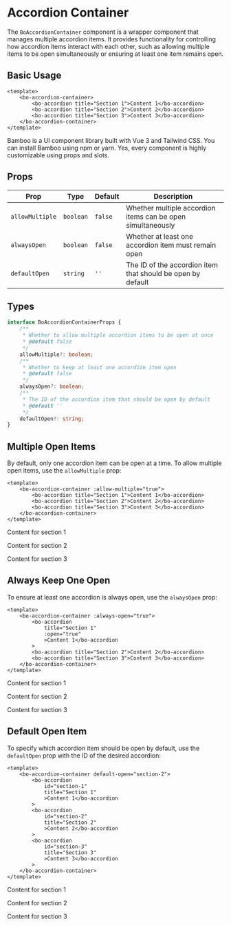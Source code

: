 <script setup>
import { BoAccordion, BoAccordionContainer } from '@/components/bo-accordion';
</script>

# Accordion Container

The `BoAccordionContainer` component is a wrapper component that manages multiple accordion items. It provides functionality for controlling how accordion items interact with each other, such as allowing multiple items to be open simultaneously or ensuring at least one item remains open.

## Basic Usage

```vue
<template>
	<bo-accordion-container>
		<bo-accordion title="Section 1">Content 1</bo-accordion>
		<bo-accordion title="Section 2">Content 2</bo-accordion>
		<bo-accordion title="Section 3">Content 3</bo-accordion>
	</bo-accordion-container>
</template>
```

<bo-accordion-container>
	<bo-accordion title="What is Bamboo?">
		Bamboo is a UI component library built with Vue 3 and Tailwind CSS.
	</bo-accordion>
	<bo-accordion title="How do I install it?">
		You can install Bamboo using npm or yarn.
	</bo-accordion>
	<bo-accordion title="Is it customizable?">
		Yes, every component is highly customizable using props and slots.
	</bo-accordion>
</bo-accordion-container>

## Props

| Prop            | Type      | Default | Description                                                 |
| --------------- | --------- | ------- | ----------------------------------------------------------- |
| `allowMultiple` | `boolean` | `false` | Whether multiple accordion items can be open simultaneously |
| `alwaysOpen`    | `boolean` | `false` | Whether at least one accordion item must remain open        |
| `defaultOpen`   | `string`  | `''`    | The ID of the accordion item that should be open by default |

## Types

```ts
interface BoAccordionContainerProps {
	/**
	 * Whether to allow multiple accordion items to be open at once
	 * @default false
	 */
	allowMultiple?: boolean;
	/**
	 * Whether to keep at least one accordion item open
	 * @default false
	 */
	alwaysOpen?: boolean;
	/**
	 * The ID of the accordion item that should be open by default
	 * @default ''
	 */
	defaultOpen?: string;
}
```

## Multiple Open Items

By default, only one accordion item can be open at a time. To allow multiple open items, use the `allowMultiple` prop:

```vue
<template>
	<bo-accordion-container :allow-multiple="true">
		<bo-accordion title="Section 1">Content 1</bo-accordion>
		<bo-accordion title="Section 2">Content 2</bo-accordion>
		<bo-accordion title="Section 3">Content 3</bo-accordion>
	</bo-accordion-container>
</template>
```

<bo-accordion-container :allow-multiple="true">
	<bo-accordion title="Section 1">
		<p>Content for section 1</p>
	</bo-accordion>
	<bo-accordion title="Section 2">
		<p>Content for section 2</p>
	</bo-accordion>
	<bo-accordion title="Section 3">
		<p>Content for section 3</p>
	</bo-accordion>
</bo-accordion-container>

## Always Keep One Open

To ensure at least one accordion is always open, use the `alwaysOpen` prop:

```vue
<template>
	<bo-accordion-container :always-open="true">
		<bo-accordion
			title="Section 1"
			:open="true"
			>Content 1</bo-accordion
		>
		<bo-accordion title="Section 2">Content 2</bo-accordion>
		<bo-accordion title="Section 3">Content 3</bo-accordion>
	</bo-accordion-container>
</template>
```

<bo-accordion-container :always-open="true">
	<bo-accordion title="Section 1" :open="true">
		<p>Content for section 1</p>
	</bo-accordion>
	<bo-accordion title="Section 2">
		<p>Content for section 2</p>
	</bo-accordion>
	<bo-accordion title="Section 3">
		<p>Content for section 3</p>
	</bo-accordion>
</bo-accordion-container>

## Default Open Item

To specify which accordion item should be open by default, use the `defaultOpen` prop with the ID of the desired accordion:

```vue
<template>
	<bo-accordion-container default-open="section-2">
		<bo-accordion
			id="section-1"
			title="Section 1"
			>Content 1</bo-accordion
		>
		<bo-accordion
			id="section-2"
			title="Section 2"
			>Content 2</bo-accordion
		>
		<bo-accordion
			id="section-3"
			title="Section 3"
			>Content 3</bo-accordion
		>
	</bo-accordion-container>
</template>
```

<bo-accordion-container default-open="section-2">
	<bo-accordion id="section-1" title="Section 1">
		<p>Content for section 1</p>
	</bo-accordion>
	<bo-accordion id="section-2" title="Section 2">
		<p>Content for section 2</p>
	</bo-accordion>
	<bo-accordion id="section-3" title="Section 3">
		<p>Content for section 3</p>
	</bo-accordion>
</bo-accordion-container>
